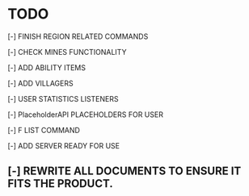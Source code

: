 # TODO
[-] FINISH REGION RELATED COMMANDS

[-] CHECK MINES FUNCTIONALITY 

[-] ADD ABILITY ITEMS

[-] ADD VILLAGERS 

[-] USER STATISTICS LISTENERS

[-] PlaceholderAPI PLACEHOLDERS FOR USER

[-] F LIST COMMAND

[-] ADD SERVER READY FOR USE

## [-] REWRITE ALL DOCUMENTS TO ENSURE IT FITS THE PRODUCT.
